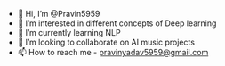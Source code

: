 - 👋 Hi, I’m @Pravin5959
- 👀 I’m interested in different concepts of Deep learning
- 🌱 I’m currently learning NLP
- 💞️ I’m looking to collaborate on AI music projects
- 📫 How to reach me - pravinyadav5959@gmail.com

<!---
Pravin5959/Pravin5959 is a ✨ special ✨ repository because its `README.md` (this file) appears on your GitHub profile.
You can click the Preview link to take a look at your changes.
--->
